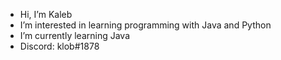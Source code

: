 - Hi, I’m Kaleb
- I’m interested in learning programming with Java and Python
- I’m currently learning Java
- Discord: klob#1878

<!---
Klobbb/Klobbb is a ✨ special ✨ repository because its `README.md` (this file) appears on your GitHub profile.
You can click the Preview link to take a look at your changes.
--->
